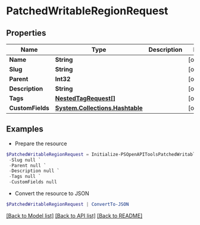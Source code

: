 # PatchedWritableRegionRequest
## Properties

Name | Type | Description | Notes
------------ | ------------- | ------------- | -------------
**Name** | **String** |  | [optional] 
**Slug** | **String** |  | [optional] 
**Parent** | **Int32** |  | [optional] 
**Description** | **String** |  | [optional] 
**Tags** | [**NestedTagRequest[]**](NestedTagRequest.md) |  | [optional] 
**CustomFields** | [**System.Collections.Hashtable**](AnyType.md) |  | [optional] 

## Examples

- Prepare the resource
```powershell
$PatchedWritableRegionRequest = Initialize-PSOpenAPIToolsPatchedWritableRegionRequest  -Name null `
 -Slug null `
 -Parent null `
 -Description null `
 -Tags null `
 -CustomFields null
```

- Convert the resource to JSON
```powershell
$PatchedWritableRegionRequest | ConvertTo-JSON
```

[[Back to Model list]](../README.md#documentation-for-models) [[Back to API list]](../README.md#documentation-for-api-endpoints) [[Back to README]](../README.md)

